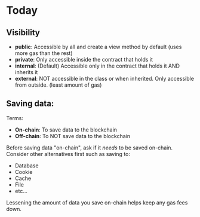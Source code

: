 
Today
========================

Visibility
---------------------

- **public**: Accessible by all and create a view method by default (uses more gas than the rest)
- **private**: Only accessible inside the contract that holds it
- **internal**: (Default) Accessible only in the contract that holds it AND inherits it 
- **external**: NOT accessible in the class or when inherited. Only accessible from outside. (least amount of gas)


Saving data:
------------------------
Terms:
- **On-chain**: To save data to the blockchain
- **Off-chain**: To NOT save data to the blockchain

Before saving data "on-chain", ask if it _needs_ to be saved on-chain. Consider other alternatives first such as saving to:

- Database
- Cookie
- Cache
- File
- etc...

Lessening the amount of data you save on-chain helps keep any gas fees down.
